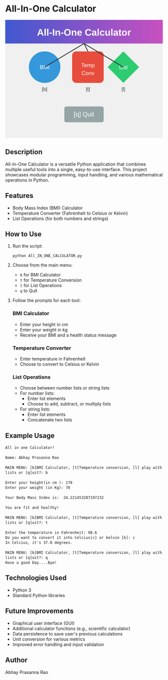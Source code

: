 # All-In-One Calculator

![All-In-One Calculator](all-in-one-calculator.svg)

## Description

All-In-One Calculator is a versatile Python application that combines multiple useful tools into a single, easy-to-use interface. This project showcases modular programming, input handling, and various mathematical operations in Python.

## Features

- Body Mass Index (BMI) Calculator
- Temperature Converter (Fahrenheit to Celsius or Kelvin)
- List Operations (for both numbers and strings)

## How to Use

1. Run the script:
   ```
   python All_IN_ONE_CALCULATOR.py
   ```

2. Choose from the main menu:
   - `b` for BMI Calculator
   - `t` for Temperature Conversion
   - `l` for List Operations
   - `q` to Quit

3. Follow the prompts for each tool:

   ### BMI Calculator
   - Enter your height in cm
   - Enter your weight in kg
   - Receive your BMI and a health status message

   ### Temperature Converter
   - Enter temperature in Fahrenheit
   - Choose to convert to Celsius or Kelvin

   ### List Operations
   - Choose between number lists or string lists
   - For number lists:
     - Enter list elements
     - Choose to add, subtract, or multiply lists
   - For string lists:
     - Enter list elements
     - Concatenate two lists

## Example Usage

```
All in one Calculator!

Name: Abhay Prasanna Rao

MAIN MENU: [b]BMI Calculator, [t]Temperature conversion, [l] play with lists or [q]uit?: b

Enter your height(in cm ): 170
Enter your weight (in Kg): 70

Your Body Mass Index is:  24.221453287197232

You are fit and healthy! 

MAIN MENU: [b]BMI Calculator, [t]Temperature conversion, [l] play with lists or [q]uit?: t

Enter the temperature in Fahrenheit: 98.6
Do you want to convert it into Celcius[c] or kelvin [k]: c
In Celcius, it's 37.0 degrees.

MAIN MENU: [b]BMI Calculator, [t]Temperature conversion, [l] play with lists or [q]uit?: q
Have a good Day....Bye! 

```

## Technologies Used

- Python 3
- Standard Python libraries

## Future Improvements

- Graphical user interface (GUI)
- Additional calculator functions (e.g., scientific calculator)
- Data persistence to save user's previous calculations
- Unit conversion for various metrics
- Improved error handling and input validation

## Author

Abhay Prasanna Rao
